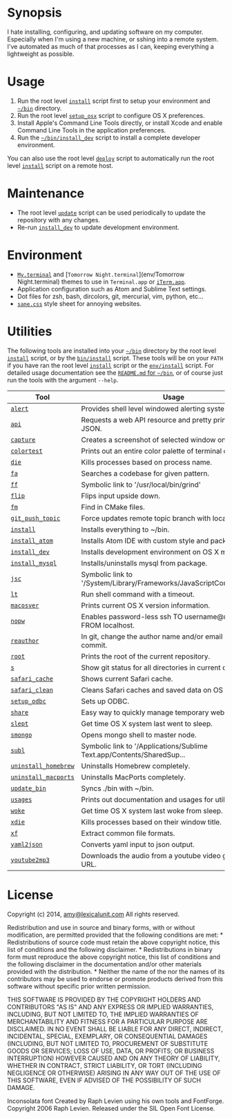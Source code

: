 # Synopsis
I hate installing, configuring, and updating software on my computer. Especially when I'm using a new machine, or sshing into a remote system. I've automated as much of that processes as I can, keeping everything a lightweight as possible.

# Usage
1. Run the root level [`install`](install) script first to setup your environment and [`~/bin`](bin) directory.
1. Run the root level [`setup_osx`](setup_osx) script to configure OS X preferences.
1. Install Apple's Command Line Tools directly, or install Xcode and enable Command Line Tools in the application preferences.
1. Run the [`~/bin/install_dev`](bin/install_dev) script to install a complete developer environment.

You can also use the root level [`deploy`](deploy) script to automatically run the root level [`install`](install) script on a remote host.

# Maintenance
* The root level [`update`](update) script can be used periodically to update the repository with any changes.
* Re-run [`install_dev`](bin/install_dev) to update development environment.

# Environment
* [`My.terminal`](env/My.terminal) and [`Tomorrow Night.terminal`](env/Tomorrow Night.terminal) themes to use in `Terminal.app` or [`iTerm.app`](http://iterm2.com/).
* Application configuration such as Atom and Sublime Text settings.
* Dot files for zsh, bash, dircolors, git, mercurial, vim, python, etc...
* [`sane.css`](env/sane.css) style sheet for annoying websites.

# Utilities
The following tools are installed into your [`~/bin`](bin) directory by the root level [`install`](install) script, or by the [`bin/install`](bin/install) script. These tools will be on your `PATH` if you have ran the root level [`install`](install) script or the [`env/install`](env/install) script. For detailed usage documentation see the [`README.md` for `~/bin`](bin/README.md), or of course just run the tools with the argument `--help`.

| Tool | Usage |
| --- | --- |
| [`alert`](bin/alert) | Provides shell level windowed alerting system. |
| [`api`](bin/api) | Requests a web API resource and pretty prints resulting JSON. |
| [`capture`](bin/capture) | Creates a screenshot of selected window on X11. |
| [`colortest`](bin/colortest) | Prints out an entire color palette of terminal color codes. |
| [`die`](bin/die) | Kills processes based on process name. |
| [`fa`](bin/fa) | Searches a codebase for given pattern. |
| [`ff`](bin/ff) | Symbolic link to '/usr/local/bin/grind' |
| [`flip`](bin/flip) | Flips input upside down. |
| [`fm`](bin/fm) | Find in CMake files. |
| [`git_push_topic`](bin/git_push_topic) | Force updates remote topic branch with local branch. |
| [`install`](bin/install) | Installs everything to ~/bin. |
| [`install_atom`](bin/install_atom) | Installs Atom IDE with custom style and packages. |
| [`install_dev`](bin/install_dev) | Installs development environment on OS X machines. |
| [`install_mysql`](bin/install_mysql) | Installs/uninstalls mysql from package. |
| [`jsc`](bin/jsc) | Symbolic link to '/System/Library/Frameworks/JavaScriptCore.framewo... |
| [`lt`](bin/lt) | Run shell command with a timeout. |
| [`macosver`](bin/macosver) | Prints current OS X version information. |
| [`nopw`](bin/nopw) | Enables password-less ssh TO username@remotehost FROM localhost. |
| [`reauthor`](bin/reauthor) | In git, change the author name and/or email of a single commit. |
| [`root`](bin/root) | Prints the root of the current repository. |
| [`s`](bin/s) | Show git status for all directories in current directory. |
| [`safari_cache`](bin/safari_cache) | Shows current Safari cache. |
| [`safari_clean`](bin/safari_clean) | Cleans Safari caches and saved data on OS X. |
| [`setup_odbc`](bin/setup_odbc) | Sets up ODBC. |
| [`share`](bin/share) | Easy way to quickly manage temporary web shares. |
| [`slept`](bin/slept) | Get time OS X system last went to sleep. |
| [`smongo`](bin/smongo) | Opens mongo shell to master node. |
| [`subl`](bin/subl) | Symbolic link to '/Applications/Sublime Text.app/Contents/SharedSup... |
| [`uninstall_homebrew`](bin/uninstall_homebrew) | Uninstalls Homebrew completely. |
| [`uninstall_macports`](bin/uninstall_macports) | Uninstalls MacPorts completely. |
| [`update_bin`](bin/update_bin) | Syncs ./bin with ~/bin. |
| [`usages`](bin/usages) | Prints out documentation and usages for utilities. |
| [`woke`](bin/woke) | Get time OS X system last woke from sleep. |
| [`xdie`](bin/xdie) | Kills processes based on their window title. |
| [`xf`](bin/xf) | Extract common file formats. |
| [`yaml2json`](bin/yaml2json) | Converts yaml input to json output. |
| [`youtube2mp3`](bin/youtube2mp3) | Downloads the audio from a youtube video given the URL. |

# License
Copyright (c) 2014, amy@lexicalunit.com
All rights reserved.

Redistribution and use in source and binary forms, with or without
modification, are permitted provided that the following conditions are met:
    * Redistributions of source code must retain the above copyright
      notice, this list of conditions and the following disclaimer.
    * Redistributions in binary form must reproduce the above copyright
      notice, this list of conditions and the following disclaimer in the
      documentation and/or other materials provided with the distribution.
    * Neither the name of the <organization> nor the
      names of its contributors may be used to endorse or promote products
      derived from this software without specific prior written permission.

THIS SOFTWARE IS PROVIDED BY THE COPYRIGHT HOLDERS AND CONTRIBUTORS "AS IS" AND
ANY EXPRESS OR IMPLIED WARRANTIES, INCLUDING, BUT NOT LIMITED TO, THE IMPLIED
WARRANTIES OF MERCHANTABILITY AND FITNESS FOR A PARTICULAR PURPOSE ARE
DISCLAIMED. IN NO EVENT SHALL <COPYRIGHT HOLDER> BE LIABLE FOR ANY
DIRECT, INDIRECT, INCIDENTAL, SPECIAL, EXEMPLARY, OR CONSEQUENTIAL DAMAGES
(INCLUDING, BUT NOT LIMITED TO, PROCUREMENT OF SUBSTITUTE GOODS OR SERVICES;
LOSS OF USE, DATA, OR PROFITS; OR BUSINESS INTERRUPTION) HOWEVER CAUSED AND
ON ANY THEORY OF LIABILITY, WHETHER IN CONTRACT, STRICT LIABILITY, OR TORT
(INCLUDING NEGLIGENCE OR OTHERWISE) ARISING IN ANY WAY OUT OF THE USE OF THIS
SOFTWARE, EVEN IF ADVISED OF THE POSSIBILITY OF SUCH DAMAGE.

Inconsolata font Created by Raph Levien using his own tools and FontForge.
Copyright 2006 Raph Levien. Released under the SIL Open Font License.

